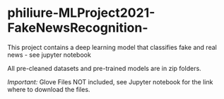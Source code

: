 # philiure-MLProject2021-FakeNewsRecognition-
This project contains a deep learning model that classifies fake and real news - see jupyter notebook

All pre-cleaned datasets and pre-trained models are in zip folders. 

*Important:* Glove Files NOT included, see Jupyter notebook for the link where to download the files.
